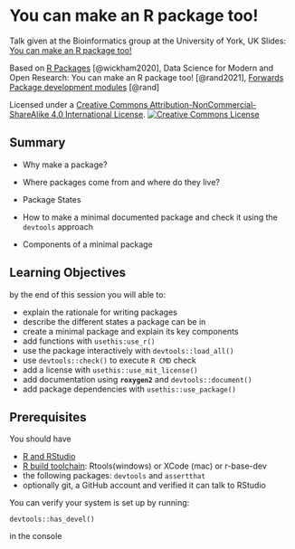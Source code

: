 # You can make an R package too!

Talk given at the Bioinformatics group at the University of York, UK
Slides: [You can make an R package too!](https://bit.ly/3mma-bio-pkg)

Based on [R Packages](https://r-pkgs.org/) [@wickham2020], Data Science for Modern and Open Research: You can make an R package too! [@rand2021], [Forwards Package development modules](https://github.com/forwards/workshops) [@rand]

Licensed under a <a rel="license" href="http://creativecommons.org/licenses/by-nc-sa/4.0/">Creative Commons Attribution-NonCommercial-ShareAlike 4.0 International License</a>.
<a rel="license" href="http://creativecommons.org/licenses/by-nc-sa/4.0/"><img alt="Creative Commons License" style="border-width:0" src="https://i.creativecommons.org/l/by-nc-sa/4.0/88x31.png" /></a><br />

## Summary

-   Why make a package?

-   Where packages come from and where do they live?

-   Package States

-   How to make a minimal documented package and check it using the `devtools` approach

-   Components of a minimal package

## Learning Objectives

by the end of this session you will able to:

-   explain the rationale for writing packages
-   describe the different states a package can be in
-   create a minimal package and explain its key components
-   add functions with `usethis:use_r()`
-   use the package interactively with `devtools::load_all()`
-   use `devtools::check()` to execute `R CMD` check
-   add a license with `usethis::use_mit_license()`
-   add documentation using **`roxygen2`** and `devtools::document()`
-   add package dependencies with `usethis::use_package()`

## Prerequisites

You should have

-   [R and RStudio](prerequisite-guides/install-r-rstudio.md)
-   [R build toolchain](install-pkg-dev-tools.md): Rtools(windows) or XCode (mac) or r-base-dev
-   the following packages: `devtools` and `assertthat`
-   optionally git, a GitHub account and verified it can talk to RStudio

You can verify your system is set up by running:

`devtools::has_devel()`

in the console